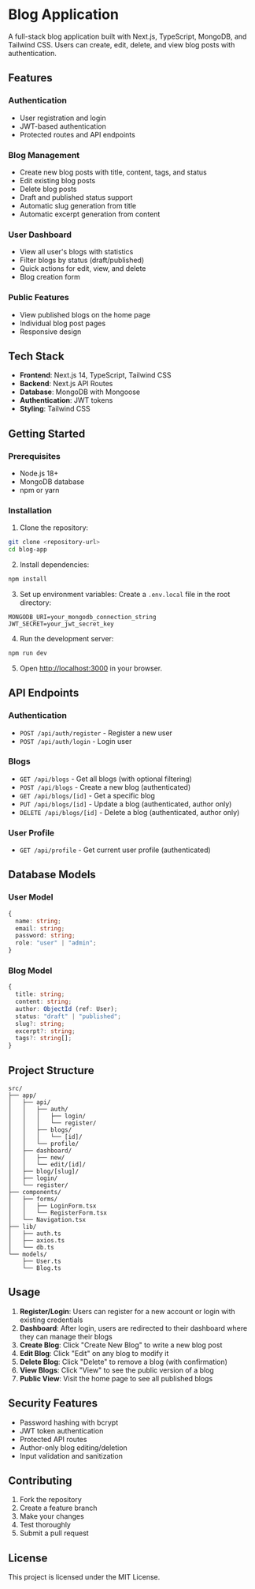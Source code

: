 # Blog Application

A full-stack blog application built with Next.js, TypeScript, MongoDB, and Tailwind CSS. Users can create, edit, delete, and view blog posts with authentication.

## Features

### Authentication
- User registration and login
- JWT-based authentication
- Protected routes and API endpoints

### Blog Management
- Create new blog posts with title, content, tags, and status
- Edit existing blog posts
- Delete blog posts
- Draft and published status support
- Automatic slug generation from title
- Automatic excerpt generation from content

### User Dashboard
- View all user's blogs with statistics
- Filter blogs by status (draft/published)
- Quick actions for edit, view, and delete
- Blog creation form

### Public Features
- View published blogs on the home page
- Individual blog post pages
- Responsive design

## Tech Stack

- **Frontend**: Next.js 14, TypeScript, Tailwind CSS
- **Backend**: Next.js API Routes
- **Database**: MongoDB with Mongoose
- **Authentication**: JWT tokens
- **Styling**: Tailwind CSS

## Getting Started

### Prerequisites

- Node.js 18+ 
- MongoDB database
- npm or yarn

### Installation

1. Clone the repository:
```bash
git clone <repository-url>
cd blog-app
```

2. Install dependencies:
```bash
npm install
```

3. Set up environment variables:
Create a `.env.local` file in the root directory:
```env
MONGODB_URI=your_mongodb_connection_string
JWT_SECRET=your_jwt_secret_key
```

4. Run the development server:
```bash
npm run dev
```

5. Open [http://localhost:3000](http://localhost:3000) in your browser.

## API Endpoints

### Authentication
- `POST /api/auth/register` - Register a new user
- `POST /api/auth/login` - Login user

### Blogs
- `GET /api/blogs` - Get all blogs (with optional filtering)
- `POST /api/blogs` - Create a new blog (authenticated)
- `GET /api/blogs/[id]` - Get a specific blog
- `PUT /api/blogs/[id]` - Update a blog (authenticated, author only)
- `DELETE /api/blogs/[id]` - Delete a blog (authenticated, author only)

### User Profile
- `GET /api/profile` - Get current user profile (authenticated)

## Database Models

### User Model
```typescript
{
  name: string;
  email: string;
  password: string;
  role: "user" | "admin";
}
```

### Blog Model
```typescript
{
  title: string;
  content: string;
  author: ObjectId (ref: User);
  status: "draft" | "published";
  slug?: string;
  excerpt?: string;
  tags?: string[];
}
```

## Project Structure

```
src/
├── app/
│   ├── api/
│   │   ├── auth/
│   │   │   ├── login/
│   │   │   └── register/
│   │   ├── blogs/
│   │   │   └── [id]/
│   │   └── profile/
│   ├── dashboard/
│   │   ├── new/
│   │   └── edit/[id]/
│   ├── blog/[slug]/
│   ├── login/
│   └── register/
├── components/
│   ├── forms/
│   │   ├── LoginForm.tsx
│   │   └── RegisterForm.tsx
│   └── Navigation.tsx
├── lib/
│   ├── auth.ts
│   ├── axios.ts
│   └── db.ts
└── models/
    ├── User.ts
    └── Blog.ts
```

## Usage

1. **Register/Login**: Users can register for a new account or login with existing credentials
2. **Dashboard**: After login, users are redirected to their dashboard where they can manage their blogs
3. **Create Blog**: Click "Create New Blog" to write a new blog post
4. **Edit Blog**: Click "Edit" on any blog to modify it
5. **Delete Blog**: Click "Delete" to remove a blog (with confirmation)
6. **View Blogs**: Click "View" to see the public version of a blog
7. **Public View**: Visit the home page to see all published blogs

## Security Features

- Password hashing with bcrypt
- JWT token authentication
- Protected API routes
- Author-only blog editing/deletion
- Input validation and sanitization

## Contributing

1. Fork the repository
2. Create a feature branch
3. Make your changes
4. Test thoroughly
5. Submit a pull request

## License

This project is licensed under the MIT License.
